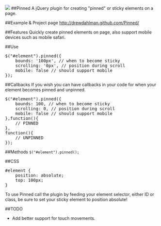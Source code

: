 <img src='http://www.drewdahlman.com/portfolio/wp-content/uploads/2012/07/pinned1.png'>
##Pinned
A jQuery plugin for creating "pinned" or sticky elements on a page.

##Example & Project page
http://drewdahlman.github.com/Pinned/

##Features
Quickly create pinned elements on page, also support mobile devices such as mobile safari.

##Use
<pre>
$("#element").pinned({
	bounds: '100px', // when to become sticky
	scrolling: '0px', // position during scroll
	mobile: false // should support mobile 
});
</pre>

##Callbacks
If you wish you can have callbacks in your code for when your element becomes pinned and unpinned.
<pre>
$("#element").pinned({
	bounds: 100, // when to become sticky
	scrolling: 0, // position during scroll
	mobile: false // should support mobile 
},function(){
	// PINNED
},
function(){
	// UNPINNED
});
</pre>

##Methods
`$("#element").pinned();`

##CSS
<pre>
#element {
	position: absolute;
	top: 100px;
}
</pre>

To use Pinned call the plugin by feeding your element selector, either ID or class, be sure to set your sticky element to position absolute!

##TODO
- Add better support for touch movements.
